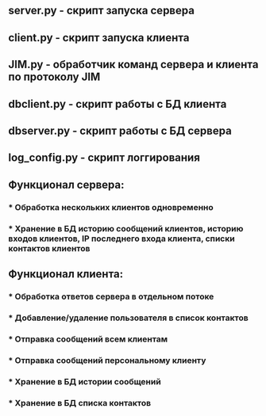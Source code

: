 ## server.py - скрипт запуска сервера
## client.py - скрипт запуска клиента
## JIM.py - обработчик команд сервера и клиента по протоколу JIM
## dbclient.py - скрипт работы с БД клиента
## dbserver.py - скрипт работы с БД сервера
## log_config.py - скрипт логгирования
## Функционал сервера:
### * Обработка нескольких клиентов одновременно
### * Хранение в БД историю сообщений клиентов, историю входов клиентов, IP последнего входа клиента, списки контактов клиентов
## Функционал клиента:
### * Обработка ответов сервера в отдельном потоке
### * Добавление/удаление пользователя в список контактов
### * Отправка сообщений всем клиентам
### * Отправка сообщений персональному клиенту
### * Хранение в БД истории сообщений
### * Хранение в БД списка контактов


